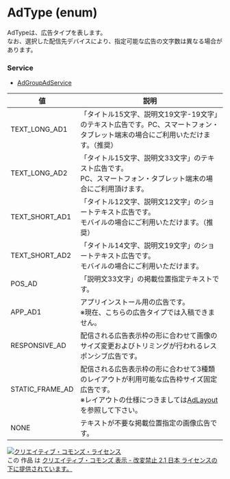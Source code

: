 # AdType (enum)
AdTypeは、広告タイプを表します。<br>なお、選択した配信先デバイスにより、指定可能な広告の文字数は異なる場合があります。

### Service
+ [AdGroupAdService](../services/AdGroupAdService.md)

| 値 | 説明 | 
|---|---|
| TEXT_LONG_AD1| 「タイトル15文字、説明文19文字-19文字」のテキスト広告です。PC、スマートフォン・タブレット端末の場合にご利用いただけます。（推奨） |
| TEXT_LONG_AD2| 「タイトル15文字、説明文33文字」のテキスト広告です。<br>PC、スマートフォン・タブレット端末の場合にご利用頂けます。 |
| TEXT_SHORT_AD1| 「タイトル12文字、説明文12文字」のショートテキスト広告です。<br>モバイルの場合にご利用いただけます。（推奨） |
| TEXT_SHORT_AD2| 「タイトル14文字、説明文19文字」のショートテキスト広告です。<br>モバイルの場合にご利用いただけます。 |
| POS_AD| 「説明文33文字」の掲載位置指定テキストです。 |
| APP_AD1| アプリインストール用の広告です。<br>※現在、こちらの広告タイプでは入稿できません。 |
| RESPONSIVE_AD| 配信される広告表示枠の形に合わせて画像のサイズ変更およびトリミングが行われるレスポンシブ広告です。 |
| STATIC_FRAME_AD| 配信される広告表示枠の形に合わせて3種類のレイアウトが利用可能な広告枠サイズ固定広告です。<br>※レイアウトの仕様につきましては<a href="./AdLayout.md">AdLayout</a>を参照して下さい。 |
| NONE| テキストが不要な掲載位置指定の画像広告です。 |

<a rel="license" href="http://creativecommons.org/licenses/by-nd/2.1/jp/"><img alt="クリエイティブ・コモンズ・ライセンス" style="border-width:0" src="https://i.creativecommons.org/l/by-nd/2.1/jp/88x31.png" /></a><br />この 作品 は <a rel="license" href="http://creativecommons.org/licenses/by-nd/2.1/jp/">クリエイティブ・コモンズ 表示 - 改変禁止 2.1 日本 ライセンスの下に提供されています。</a>
